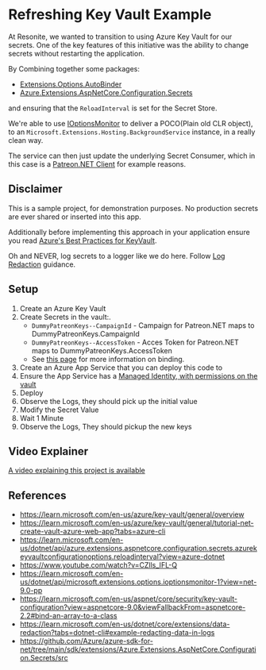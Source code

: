 # Refreshing Key Vault Example

At Resonite, we wanted to transition to using Azure Key Vault for our secrets. 
One of the key features of this initiative was the ability to change secrets without restarting the application.

By Combining together some packages:
- [Extensions.Options.AutoBinder](https://www.nuget.org/packages/Extensions.Options.AutoBinder)
- [Azure.Extensions.AspNetCore.Configuration.Secrets](https://www.nuget.org/packages/Azure.Extensions.AspNetCore.Configuration.Secrets)

and ensuring that the `ReloadInterval` is set for the Secret Store. 

We're able to use [IOptionsMonitor](https://learn.microsoft.com/en-us/dotnet/api/microsoft.extensions.options.ioptionsmonitor-1?view=net-9.0-pp) to deliver a POCO(Plain old CLR object), 
to an `Microsoft.Extensions.Hosting.BackgroundService` instance, in a really clean way.

The service can then just update the underlying Secret Consumer, which in this case is a [Patreon.NET Client](https://www.nuget.org/packages/YellowDogMan.Patreon.NET) for example reasons.

## Disclaimer
This is a sample project, for demonstration purposes. No production secrets are ever shared or inserted into this app.

Additionally before implementing this approach in your application ensure you read [Azure's Best Practices for KeyVault](https://learn.microsoft.com/en-us/azure/key-vault/general/best-practices).

Oh and NEVER, log secrets to a logger like we do here. Follow [Log Redaction](https://learn.microsoft.com/en-us/dotnet/core/extensions/data-redaction?tabs=dotnet-cli#example-redacting-data-in-logs) guidance.

## Setup
1. Create an Azure Key Vault
1. Create Secrets in the vault:. 
    - `DummyPatreonKeys--CampaignId` - Campaign for Patreon.NET maps to DummyPatreonKeys.CampaignId
    - `DummyPatreonKeys--AccessToken` - Acces Token for Patreon.NET maps to DummyPatreonKeys.AccessToken
    - See [this page](https://learn.microsoft.com/en-us/aspnet/core/security/key-vault-configuration?view=aspnetcore-9.0&viewFallbackFrom=aspnetcore-2.2#bind-an-array-to-a-class) for more information on binding.
1. Create an Azure App Service that you can deploy this code to
1. Ensure the App Service has a [Managed Identity, with permissions on the vault](https://learn.microsoft.com/en-us/azure/key-vault/general/tutorial-net-create-vault-azure-web-app?tabs=azure-cli#create-and-assign-access-to-a-managed-identity)
1. Deploy
1. Observe the Logs, they should pick up the initial value
1. Modify the Secret Value
1. Wait 1 Minute
1. Observe the Logs, They should pickup the new keys

## Video Explainer

[A video explaining this project is available](https://www.youtube.com/watch?v=AzuIqyyVSTg)

## References
- https://learn.microsoft.com/en-us/azure/key-vault/general/overview
- https://learn.microsoft.com/en-us/azure/key-vault/general/tutorial-net-create-vault-azure-web-app?tabs=azure-cli
- https://learn.microsoft.com/en-us/dotnet/api/azure.extensions.aspnetcore.configuration.secrets.azurekeyvaultconfigurationoptions.reloadinterval?view=azure-dotnet
- https://www.youtube.com/watch?v=CZlls_IFL-Q
- https://learn.microsoft.com/en-us/dotnet/api/microsoft.extensions.options.ioptionsmonitor-1?view=net-9.0-pp
- https://learn.microsoft.com/en-us/aspnet/core/security/key-vault-configuration?view=aspnetcore-9.0&viewFallbackFrom=aspnetcore-2.2#bind-an-array-to-a-class
- https://learn.microsoft.com/en-us/dotnet/core/extensions/data-redaction?tabs=dotnet-cli#example-redacting-data-in-logs
- https://github.com/Azure/azure-sdk-for-net/tree/main/sdk/extensions/Azure.Extensions.AspNetCore.Configuration.Secrets/src
